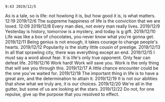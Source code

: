 	9:43 2019/12/5
As is a tale, so is life: not howlong it is, but how good it is, is what matters.
	12:19 2019/12/6
The suppreme happiness of life is the conviction that we are loved.
	12:09 2019/12/8
Every man dies, not every man really lives.
	2019/12/9
Yesterday is history, tomorrow is a mystery, and today is g gift.
	2019/12/10
Life was like a box of chocolates, you never know what you're gonna get.
	2019/12/11
Being genius is not enough, it takes courage to change people's hearts.
	2019/12/12
Popularity is the slutty little cousin of prestige.
	2019/12/13
In all that sprawling city, there was everything except an end.
	2019/12/15
I must say a word about fear. It is life's only true opponent. Only fear can defeat life.
	2019/12/16
Work hard! Work will save you. Work is the only thing that will see you through this.
	2019/12/17
A little chance encounter could be the one you've waited for.
	2019/12/18
The important thing in life is to have a great aim, and the determination to attain it.
	2019/12/19
It is not our abilities that show what we truly are, it is our choices.
	2019/12/20
We're all in the gutter, but some of us are looking at the stars.
	2019/12/22
Do not, for one repulse, give up the purpose that you resolved to effect.
